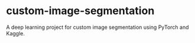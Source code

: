 # custom-image-segmentation
A deep learning project for custom image segmentation using PyTorch and Kaggle.
